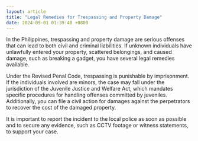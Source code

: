 ```yaml
---
layout: article
title: "Legal Remedies for Trespassing and Property Damage"
date: 2024-09-01 01:39:40 +0800
---
```


<p>In the Philippines, trespassing and property damage are serious offenses that can lead to both civil and criminal liabilities. If unknown individuals have unlawfully entered your property, scattered belongings, and caused damage, such as breaking a gadget, you have several legal remedies available.</p><p>Under the Revised Penal Code, trespassing is punishable by imprisonment. If the individuals involved are minors, the case may fall under the jurisdiction of the Juvenile Justice and Welfare Act, which mandates specific procedures for handling offenses committed by juveniles. Additionally, you can file a civil action for damages against the perpetrators to recover the cost of the damaged property.</p><p>It is important to report the incident to the local police as soon as possible and to secure any evidence, such as CCTV footage or witness statements, to support your case.</p>